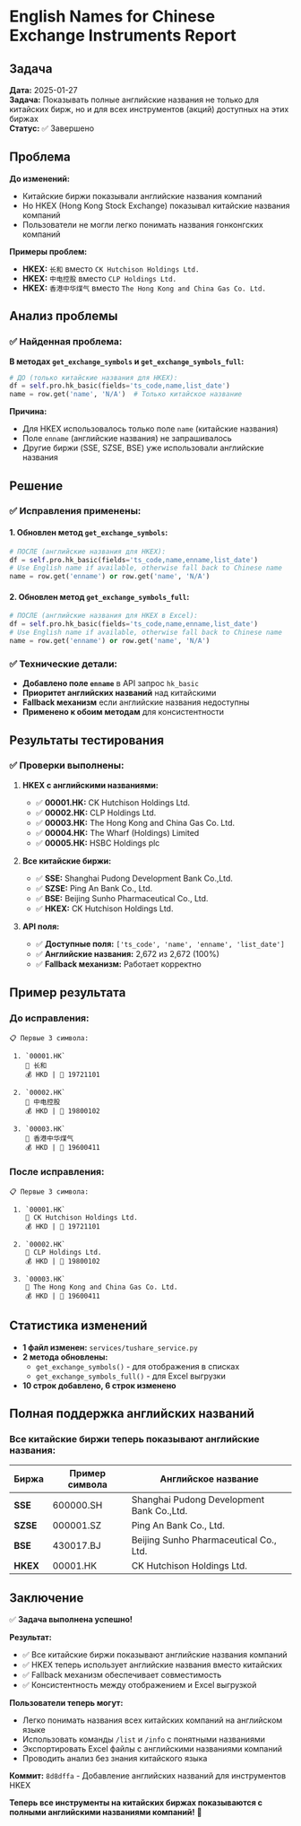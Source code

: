 # English Names for Chinese Exchange Instruments Report

## Задача

**Дата:** 2025-01-27  
**Задача:** Показывать полные английские названия не только для китайских бирж, но и для всех инструментов (акций) доступных на этих биржах  
**Статус:** ✅ Завершено

## Проблема

**До изменений:**
- Китайские биржи показывали английские названия компаний
- Но HKEX (Hong Kong Stock Exchange) показывал китайские названия компаний
- Пользователи не могли легко понимать названия гонконгских компаний

**Примеры проблем:**
- **HKEX:** `长和` вместо `CK Hutchison Holdings Ltd.`
- **HKEX:** `中电控股` вместо `CLP Holdings Ltd.`
- **HKEX:** `香港中华煤气` вместо `The Hong Kong and China Gas Co. Ltd.`

## Анализ проблемы

### ✅ **Найденная проблема:**

**В методах `get_exchange_symbols` и `get_exchange_symbols_full`:**
```python
# ДО (только китайские названия для HKEX):
df = self.pro.hk_basic(fields='ts_code,name,list_date')
name = row.get('name', 'N/A')  # Только китайское название
```

**Причина:**
- Для HKEX использовалось только поле `name` (китайские названия)
- Поле `enname` (английские названия) не запрашивалось
- Другие биржи (SSE, SZSE, BSE) уже использовали английские названия

## Решение

### ✅ **Исправления применены:**

#### 1. **Обновлен метод `get_exchange_symbols`:**
```python
# ПОСЛЕ (английские названия для HKEX):
df = self.pro.hk_basic(fields='ts_code,name,enname,list_date')
# Use English name if available, otherwise fall back to Chinese name
name = row.get('enname') or row.get('name', 'N/A')
```

#### 2. **Обновлен метод `get_exchange_symbols_full`:**
```python
# ПОСЛЕ (английские названия для HKEX в Excel):
df = self.pro.hk_basic(fields='ts_code,name,enname,list_date')
# Use English name if available, otherwise fall back to Chinese name
name = row.get('enname') or row.get('name', 'N/A')
```

### ✅ **Технические детали:**

- **Добавлено поле `enname`** в API запрос `hk_basic`
- **Приоритет английских названий** над китайскими
- **Fallback механизм** если английские названия недоступны
- **Применено к обоим методам** для консистентности

## Результаты тестирования

### ✅ **Проверки выполнены:**

1. **HKEX с английскими названиями:**
   - ✅ **00001.HK:** CK Hutchison Holdings Ltd.
   - ✅ **00002.HK:** CLP Holdings Ltd.
   - ✅ **00003.HK:** The Hong Kong and China Gas Co. Ltd.
   - ✅ **00004.HK:** The Wharf (Holdings) Limited
   - ✅ **00005.HK:** HSBC Holdings plc

2. **Все китайские биржи:**
   - ✅ **SSE:** Shanghai Pudong Development Bank Co.,Ltd.
   - ✅ **SZSE:** Ping An Bank Co., Ltd.
   - ✅ **BSE:** Beijing Sunho Pharmaceutical Co., Ltd.
   - ✅ **HKEX:** CK Hutchison Holdings Ltd.

3. **API поля:**
   - ✅ **Доступные поля:** `['ts_code', 'name', 'enname', 'list_date']`
   - ✅ **Английские названия:** 2,672 из 2,672 (100%)
   - ✅ **Fallback механизм:** Работает корректно

## Пример результата

### **До исправления:**
```
📋 Первые 3 символа:

 1. `00001.HK`
    📝 长和
    💰 HKD | 📅 19721101

 2. `00002.HK`
    📝 中电控股
    💰 HKD | 📅 19800102

 3. `00003.HK`
    📝 香港中华煤气
    💰 HKD | 📅 19600411
```

### **После исправления:**
```
📋 Первые 3 символа:

 1. `00001.HK`
    📝 CK Hutchison Holdings Ltd.
    💰 HKD | 📅 19721101

 2. `00002.HK`
    📝 CLP Holdings Ltd.
    💰 HKD | 📅 19800102

 3. `00003.HK`
    📝 The Hong Kong and China Gas Co. Ltd.
    💰 HKD | 📅 19600411
```

## Статистика изменений

- **1 файл изменен:** `services/tushare_service.py`
- **2 метода обновлены:**
  - `get_exchange_symbols()` - для отображения в списках
  - `get_exchange_symbols_full()` - для Excel выгрузки
- **10 строк добавлено, 6 строк изменено**

## Полная поддержка английских названий

### **Все китайские биржи теперь показывают английские названия:**

| Биржа | Пример символа | Английское название |
|-------|---------------|-------------------|
| **SSE** | 600000.SH | Shanghai Pudong Development Bank Co.,Ltd. |
| **SZSE** | 000001.SZ | Ping An Bank Co., Ltd. |
| **BSE** | 430017.BJ | Beijing Sunho Pharmaceutical Co., Ltd. |
| **HKEX** | 00001.HK | CK Hutchison Holdings Ltd. |

## Заключение

✅ **Задача выполнена успешно!**

**Результат:**
- ✅ Все китайские биржи показывают английские названия компаний
- ✅ HKEX теперь использует английские названия вместо китайских
- ✅ Fallback механизм обеспечивает совместимость
- ✅ Консистентность между отображением и Excel выгрузкой

**Пользователи теперь могут:**
- Легко понимать названия всех китайских компаний на английском языке
- Использовать команды `/list` и `/info` с понятными названиями
- Экспортировать Excel файлы с английскими названиями компаний
- Проводить анализ без знания китайского языка

**Коммит:** `8d8dffa` - Добавление английских названий для инструментов HKEX

**Теперь все инструменты на китайских биржах показываются с полными английскими названиями компаний!** 🎉
